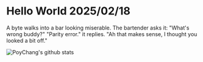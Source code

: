 # Hello World 2025/02/18

A byte walks into a bar looking miserable.
The bartender asks it: "What's wrong buddy?"
"Parity error." it replies. 
"Ah that makes sense, I thought you looked a bit off."

![PoyChang's github stats](https://github-readme-stats.vercel.app/api?username=poychang&show_icons=true&theme=dracula)

